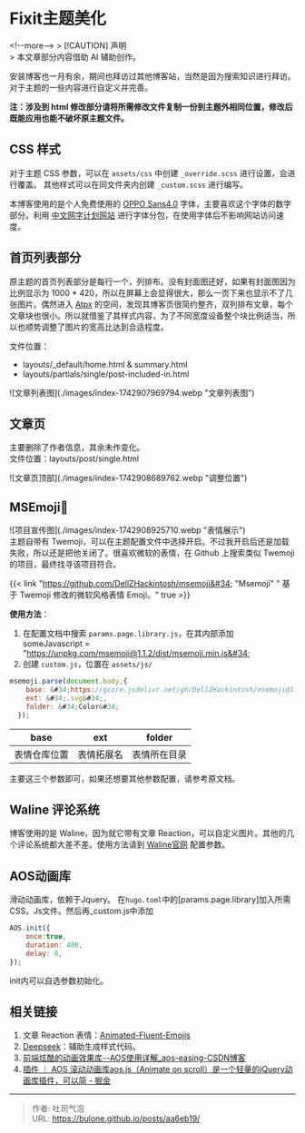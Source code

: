 # Fixit主题美化


&lt;!--more--&gt;
&gt; [!CAUTION] 声明  
&gt; 本文章部分内容借助 AI 辅助创作。

安装博客也一月有余，期间也拜访过其他博客站，当然是因为搜索知识进行拜访。对于主题的一些内容进行自定义并完善。

**注：涉及到 html 修改部分请将所需修改文件复制一份到主题外相同位置，修改后既能应用也能不破坏原主题文件。**

## CSS 样式
对于主题 CSS 参数，可以在 `assets/css` 中创建 `_override.scss` 进行设置，会进行覆盖。  其他样式可以在同文件夹内创建 `_custom.scss` 进行编写。  

本博客使用的是个人免费使用的 [OPPO Sans4.0](https://www.coloros.com/article/A00000074/) 字体，主要喜欢这个字体的数字部分。利用 [中文网字计划网站](https://chinese-font.netlify.app/zh-cn/) 进行字体分包，在使用字体后不影响网站访问速度。
## 首页列表部分

原主题的首页列表部分是每行一个，列排布。没有封面图还好，如果有封面图因为比例显示为 1000 * 420，所以在屏幕上会显得很大，那么一页下来也显示不了几张图片。偶然进入 [Atpx](https://atpx.com/blog/) 的空间，发现其博客页很简约整齐，双列排布文章，每个文章块也很小。所以就借鉴了其样式内容，为了不同宽度设备整个块比例适当，所以也顺势调整了图片的宽高比达到合适程度。  

文件位置：
- layouts/\_default/home.html &amp; summary.html 
- layouts/partials/single/post-included-in.html

![文章列表图](./images/index-1742907969794.webp  &#34;文章列表图&#34;)
## 文章页
主要删除了作者信息，其余未作变化。  
文件位置：layouts/post/single.html

![文章页顶部](./images/index-1742908689762.webp &#34;调整位置&#34;)

## MSEmoji🎉

![项目宣传图](./images/index-1742908925710.webp  &#34;表情展示&#34;)  
主题自带有 Twemoji，可以在主题配置文件中选择开启。不过我开启后还是加载失败，所以还是把他关闭了。很喜欢微软的表情，在 Github 上搜索类似 Twemoji 的项目，最终找寻该项目符合。  

{{&lt; link &#34;https://github.com/DellZHackintosh/msemoji&#34;  &#34;Msemoji&#34; &#34; 基于 Twemoji 修改的微软风格表情 Emoji。&#34;   true &gt;}}

**使用方法**：
1. 在配置文档中搜索 `params.page.library.js`，在其内部添加  
   someJavascript = &#34;https://unpkg.com/msemoji@1.1.2/dist/msemoji.min.js&#34;
2. 创建 `custom.js`，位置在 `assets/js/`
```js
msemoji.parse(document.body,{
    base: &#34;https://gcore.jsdelivr.net/gh/DellZHackintosh/msemoji@1.1.2/src/&#34;,
    ext: &#34;.svg&#34;, 
    folder: &#34;Color&#34;
  });
```

| base   | ext   | folder |
| ------ | ----- | ------ |
| 表情仓库位置 | 表情拓展名 | 表情所在目录 |  

主要这三个参数即可，如果还想要其他参数配置，请参考原文档。

## Waline 评论系统
博客使用的是 Waline，因为就它带有文章 Reaction，可以自定义图片。其他的几个评论系统都大差不差。使用方法请到 [Waline官网](https://waline.js.org/) 配置参数。

## AOS动画库

滑动动画库，依赖于Jquery。
在`hugo.toml`中的[params.page.library]加入所需CSS，Js文件。然后再_custom.js中添加
```js
AOS.init({
	once:true,
	duration: 400,
	delay: 0,
});
```
init内可以自选参数初始化。
## 相关链接

1. 文章 Reaction 表情：[Animated-Fluent-Emojis](https://github.com/Tarikul-Islam-Anik/Animated-Fluent-Emojis)
2. [Deepseek](https://www.deepseek.com)：辅助生成样式代码。
3. [前端炫酷的动画效果库--AOS使用详解\_aos-easing-CSDN博客](https://blog.csdn.net/weixin_45277161/article/details/112302569)
4. [插件 ｜ AOS 滚动动画库aos.js（Animate on scroll）是一个轻量的jQuery动画库插件，可以简 - 掘金](https://juejin.cn/post/7018850667653496839)

---

> 作者: 吐司气泡  
> URL: https://bulone.github.io/posts/aa6eb19/  

